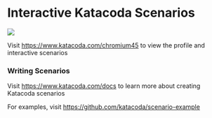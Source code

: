 # Interactive Katacoda Scenarios

[![](http://shields.katacoda.com/katacoda/chromium45/count.svg)](https://www.katacoda.com/chromium45 "Get your profile on Katacoda.com")

Visit https://www.katacoda.com/chromium45 to view the profile and interactive scenarios

### Writing Scenarios
Visit https://www.katacoda.com/docs to learn more about creating Katacoda scenarios

For examples, visit https://github.com/katacoda/scenario-example
